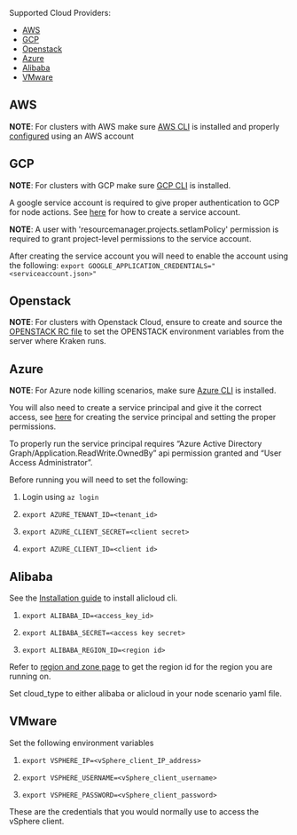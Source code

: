 Supported Cloud Providers:

* [AWS](#aws)
* [GCP](#gcp)
* [Openstack](#openstack)
* [Azure](#azure)
* [Alibaba](#alibaba)
* [VMware](#vmware)

## AWS

**NOTE**: For clusters with AWS make sure [AWS CLI](https://docs.aws.amazon.com/cli/latest/userguide/getting-started-install.html) is installed and properly [configured](https://docs.aws.amazon.com/cli/latest/userguide/cli-configure-quickstart.html) using an AWS account

## GCP
**NOTE**: For clusters with GCP make sure [GCP CLI](https://cloud.google.com/sdk/docs/install#linux) is installed.

A google service account is required to give proper authentication to GCP for node actions. See [here](https://cloud.google.com/docs/authentication/getting-started) for how to create a service account.

**NOTE**: A user with 'resourcemanager.projects.setIamPolicy' permission is required to grant project-level permissions to the service account.

After creating the service account you will need to enable the account using the following: ```export GOOGLE_APPLICATION_CREDENTIALS="<serviceaccount.json>"```

## Openstack

**NOTE**: For clusters with Openstack Cloud, ensure to create and source the [OPENSTACK RC file](https://docs.openstack.org/newton/user-guide/common/cli-set-environment-variables-using-openstack-rc.html) to set the OPENSTACK environment variables from the server where Kraken runs.

## Azure

**NOTE**: For Azure node killing scenarios, make sure [Azure CLI](https://docs.microsoft.com/en-us/cli/azure/install-azure-cli?view=azure-cli-latest) is installed.

You will also need to create a service principal and give it the correct access, see [here](https://docs.openshift.com/container-platform/4.5/installing/installing_azure/installing-azure-account.html) for creating the service principal and setting the proper permissions.

To properly run the service principal requires “Azure Active Directory Graph/Application.ReadWrite.OwnedBy” api permission granted and “User Access Administrator”.

Before running you will need to set the following:
1. Login using ```az login```

2. ```export AZURE_TENANT_ID=<tenant_id>```

3. ```export AZURE_CLIENT_SECRET=<client secret>```

4. ```export AZURE_CLIENT_ID=<client id>```

## Alibaba

See the [Installation guide](https://www.alibabacloud.com/help/en/alibaba-cloud-cli/latest/installation-guide) to install alicloud cli.

1. ```export ALIBABA_ID=<access_key_id>```

2. ```export ALIBABA_SECRET=<access key secret>```

3. ```export ALIBABA_REGION_ID=<region id>```

Refer to [region and zone page](https://www.alibabacloud.com/help/en/elastic-compute-service/latest/regions-and-zones#concept-2459516) to get the region id for the region you are running on.

Set cloud_type to either alibaba or alicloud in your node scenario yaml file.

## VMware

Set the following environment variables

1. ```export VSPHERE_IP=<vSphere_client_IP_address>```

2. ```export VSPHERE_USERNAME=<vSphere_client_username>```

3. ```export VSPHERE_PASSWORD=<vSphere_client_password>```

These are the credentials that you would normally use to access the vSphere client.